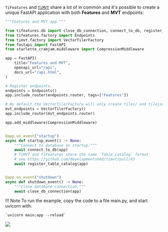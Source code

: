 

`TiFeatures` and [`TiMVT`](https://github.com/developmentseed/timvt) share a lot of in common and it's possible to create a unique FastAPI application with both **Features** and **MVT** endpoints:

``` py
"""Features and MVT app."""

from tifeatures.db import close_db_connection, connect_to_db, register_table_catalog
from tifeatures.factory import Endpoints
from timvt.factory import VectorTilerFactory
from fastapi import FastAPI
from starlette_cramjam.middleware import CompressionMiddleware

app = FastAPI(
    title="Features and MVT",
    openapi_url="/api",
    docs_url="/api.html",
)

# Register endpoints.
endpoints = Endpoints()
app.include_router(endpoints.router, tags=["Features"])

# By default the VectorTilerFactory will only create tiles/ and tilejson.json endpoints
mvt_endpoints = VectorTilerFactory()
app.include_router(mvt_endpoints.router)

app.add_middleware(CompressionMiddleware)


@app.on_event("startup")
async def startup_event() -> None:
    """Connect to database on startup."""
    await connect_to_db(app)
    # TiMVT and TiFeatures share the same `Table_catalog` format
    # see https://github.com/developmentseed/timvt/pull/83
    await register_table_catalog(app)


@app.on_event("shutdown")
async def shutdown_event() -> None:
    """Close database connection."""
    await close_db_connection(app)
```

!!! Note
    To run the example, copy the code to a file main.py, and start uvicorn with:

    `uvicorn main:app --reload`


![](https://user-images.githubusercontent.com/10407788/175392407-d8cf4fec-497c-42a7-ae8f-d754962bf1e7.png)
